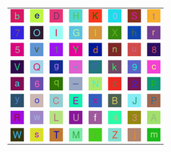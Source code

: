 <table>
<tr>
<td><img src="bb.gif"></td>
<td><img src="ee.gif"></td>
<td><img src="D.gif"></td>
<td><img src="H.gif"></td>
<td><img src="K.gif"></td>
<td><img src="0.gif"></td>
<td><img src="S.gif"></td>
<td><img src="tt.gif"></td>
</tr>
<tr>
<td><img src="7.gif"></td>
<td><img src="O.gif"></td>
<td><img src="I.gif"></td>
<td><img src="G.gif"></td>
<td><img src="ll.gif"></td>
<td><img src="X.gif"></td>
<td><img src="hh.gif"></td>
<td><img src="rr.gif"></td>
</tr>
<tr>
<td><img src="5.gif"></td>
<td><img src="vv.gif"></td>
<td><img src="1.gif"></td>
<td><img src="Y.gif"></td>
<td><img src="dd.gif"></td>
<td><img src="nn.gif"></td>
<td><img src="uu.gif"></td>
<td><img src="8.gif"></td>
</tr>
<tr>
<td><img src="V.gif"></td>
<td><img src="Q.gif"></td>
<td><img src="gg.gif"></td>
<td><img src="+.gif"></td>
<td><img src="F.gif"></td>
<td><img src="kk.gif"></td>
<td><img src="9.gif"></td>
<td><img src="cc.gif"></td>
</tr>
<tr>
<td><img src="aa.gif"></td>
<td><img src="6.gif"></td>
<td><img src="qq.gif"></td>
<td><img src="_.gif"></td>
<td><img src="N.gif"></td>
<td><img src="zz.gif"></td>
<td><img src="2.gif"></td>
<td><img src="pp.gif"></td>
</tr>
<tr>
<td><img src="yy.gif"></td>
<td><img src="oo.gif"></td>
<td><img src="C.gif"></td>
<td><img src="E.gif"></td>
<td><img src="xx.gif"></td>
<td><img src="B.gif"></td>
<td><img src="J.gif"></td>
<td><img src="P.gif"></td>
</tr>
<tr>
<td><img src="R.gif"></td>
<td><img src="ww.gif"></td>
<td><img src="L.gif"></td>
<td><img src="U.gif"></td>
<td><img src="ff.gif"></td>
<td><img src="4.gif"></td>
<td><img src="3.gif"></td>
<td><img src="A.gif"></td>
</tr>
<tr>
<td><img src="W.gif"></td>
<td><img src="ss.gif"></td>
<td><img src="T.gif"></td>
<td><img src="M.gif"></td>
<td><img src="ii.gif"></td>
<td><img src="Z.gif"></td>
<td><img src="jj.gif"></td>
<td><img src="mm.gif"></td>
</tr>
</table>
